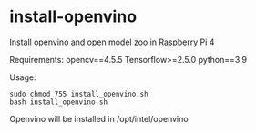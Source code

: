 # install-openvino

Install openvino and open model zoo in Raspberry Pi 4

Requirements: opencv==4.5.5 Tensorflow>=2.5.0 python==3.9

Usage:

```shell
sudo chmod 755 install_openvino.sh
bash install_openvino.sh
```

Openvino will be installed in /opt/intel/openvino
